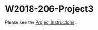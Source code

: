 # W2018-206-Project3

Please see the [Project Instructions](https://docs.google.com/document/d/1jaFXKu5uMd4EKiPWFFYRruei63rNKyze1wqLIZODNNo/edit?usp=sharing).
